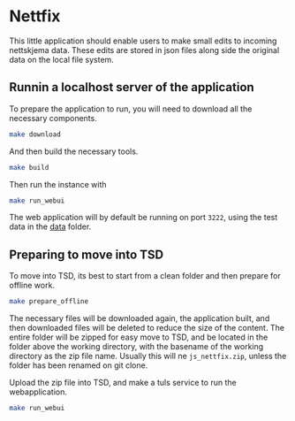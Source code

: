# Nettfix

This little application should enable users to make small edits to incoming nettskjema data.
These edits are stored in json files along side the original data on the local file system. 

## Runnin a localhost server of the application

To prepare the application to run, you will need to download all the necessary components.
```sh
make download
```

And then build the necessary tools.
```sh
make build
```

Then run the instance with

```sh
make run_webui
```

The web application will by default be running on port `3222`, using the test data in the [data](data/) folder.


## Preparing to move into TSD
To move into TSD, its best to start from a clean folder and then prepare for offline work.

```sh
make prepare_offline
```

The necessary files will be downloaded again, the application built, and then downloaded files will be deleted to reduce the size of the content. 
The entire folder will be zipped for easy move to TSD, and be located in the folder above the working directory, with the basename of the working directory as the zip file name.
Usually this will ne `js_nettfix.zip`, unless the folder has been renamed on git clone.

Upload the zip file into TSD, and make a tuls service to run the webapplication.

```sh
make run_webui
```
